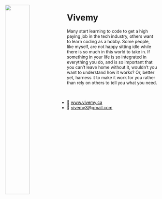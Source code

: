 
<p>
  <img src="https://images.unsplash.com/photo-1537151377170-9c19a791bbea?ixid=MnwxMjA3fDB8MHxzZWFyY2h8Nnx8ZWxlY3Ryb25pY3N8ZW58MHx8MHx8&ixlib=rb-1.2.1&auto=format&fit=crop&w=500&q=60" width="40%" align="left">
</p>

<p>
<h1>Vivemy</h1>
Many start learning to code to get a high paying job in the tech industry, others want to learn coding as a hobby. Some people, like myself, are not happy sitting idle while there is so much in this world to take in. If something in your life is so integrated in everything you do, and is so important that you can’t leave home without it, wouldn’t you want to understand how it works? Or, better yet, harness it to make it work for you rather than rely on others to tell you what you need.
<br/>
<br/>
<br/>

- :page_with_curl: www.vivemy.ca 
- :email: vivemy3@gmail.com

</p>
